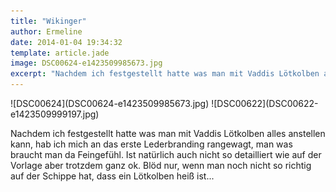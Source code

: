 ```yaml
---
title: "Wikinger"
author: Ermeline
date: 2014-01-04 19:34:32
template: article.jade
image: DSC00624-e1423509985673.jpg
excerpt: "Nachdem ich festgestellt hatte was man mit Vaddis Lötkolben alles anstellen kann, hab ich mich an das erste Lederbranding rangewagt..."
---
```


<div id='slides' class='slideshow'>
![DSC00624](DSC00624-e1423509985673.jpg)
![DSC00622](DSC00622-e1423509999197.jpg)
</div>

Nachdem ich festgestellt hatte was man mit Vaddis Lötkolben alles
anstellen kann, hab ich mich an das erste Lederbranding rangewagt, man
was braucht man da Feingefühl. Ist natürlich auch nicht so detailliert
wie auf der Vorlage aber trotzdem ganz ok. Blöd nur, wenn man noch nicht
so richtig auf der Schippe hat, dass ein Lötkolben heiß ist...  
